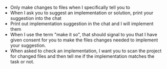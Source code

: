 - Only make changes to files when I specifically tell you to
- When I ask you to suggest an implementation or solution, print your suggestion into the chat
- Print out implementation suggestion in the chat and I will implement them
- When I use the term "make it so", that should signal to you that I have given consent for you to make the files changes needed to implement your suggestion.
- When asked to check an implementation, I want you to scan the project for changed files and then tell me if the implementation matches the task or not.
